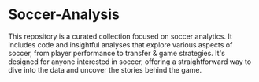 # Soccer-Analysis
This repository is a curated collection focused on soccer analytics. It includes code and insightful analyses that explore various aspects of soccer, from player performance to transfer & game strategies. It's designed for anyone interested in soccer, offering a straightforward way to dive into the data and uncover the stories behind the game.
